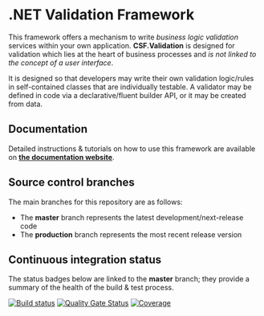 # .NET Validation Framework

This framework offers a mechanism to write _business logic validation_ services within your own application.
**CSF.Validation** is designed for validation which lies at the heart of business processes and _is not linked to the concept of a user interface_.

It is designed so that developers may write their own validation logic/rules in self-contained classes that are individually testable.
A validator may be defined in code via a declarative/fluent builder API, or it may be created from data.

## Documentation

Detailed instructions & tutorials on how to use this framework are available on **[the documentation website]**.

[the documentation website]: https://csf-dev.github.io/CSF.Validation/_vnext/

## Source control branches

The main branches for this repository are as follows:

* The **master** branch represents the latest development/next-release code
* The **production** branch represents the most recent release version

## Continuous integration status

The status badges below are linked to the **master** branch; they provide a summary of the health of the build & test process.

[![Build status](https://ci.appveyor.com/api/projects/status/ra0bx9w820gnudx6/branch/master?svg=true)](https://ci.appveyor.com/project/craigfowler/csf-validation/branch/master)
[![Quality Gate Status](https://sonarcloud.io/api/project_badges/measure?project=CSF.Validation&metric=alert_status)](https://sonarcloud.io/summary/new_code?id=CSF.Validation)
[![Coverage](https://sonarcloud.io/api/project_badges/measure?project=CSF.Validation&metric=coverage)](https://sonarcloud.io/summary/new_code?id=CSF.Validation)
